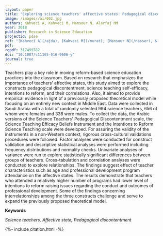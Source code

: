 ```yaml
---
layout: paper
title: "Exploring science teachers' affective states: Pedagogical discontentment, self-efficacy, intentions to reform, and their relationships"
image: /images//ai/002.jpg
authors: Kahveci A, Kahveci M, Mansour N, Alarfaj MM
year: 2018
publisher: Research in Science Education
projectid: pdse
ref: "[Kahveci A](/ajda), [Kahveci M](/murat), [Mansour N](/nasser), & [Alarfaj MM](/maher). (2018). [Exploring science teachers' affective states: Pedagogical discontentment, self-efficacy, intentions to reform, and their relationships](/qra). _Research in Science Education, 48_(6), 1359–1386."
pdf:
rgpdf: 317499782
doi: "10.1007/s11165-016-9606-y"
journal: true
---
```


Teachers play a key role in moving reform-based science education practices into the classroom. Based on research that emphasizes the importance of teachers' affective states, this study aimed to explore the constructs pedagogical discontentment, science teaching self-efficacy, intentions to reform, and their correlations. Also, it aimed to provide empirical evidence in light of a previously proposed theoretical model while focusing on an entirely new context in Middle East. Data were collected in Saudi Arabia with a total of randomly selected 994 science teachers, 656 of whom were females and 338 were males. To collect the data, the Arabic versions of the Science Teachers' Pedagogical Discontentment scale, the Science Teaching Efficacy Beliefs Instrument and the Intentions to Reform Science Teaching scale were developed. For assuring the validity of the instruments in a non-Western context, rigorous cross-cultural validations procedures were followed. Factor analyses were conducted for construct validation and descriptive statistical analyses were performed including frequency distributions and normality checks. Univariate analyses of variance were run to explore statistically significant differences between groups of teachers. Cross-tabulation and correlation analyses were conducted to explore relationships. The findings suggest effect of teacher characteristics such as age and professional development program attendance on the affective states. The results demonstrate that teachers who attended a relatively higher number of programs had lower level of intentions to reform raising issues regarding the conduct and outcomes of professional development. Some of the findings concerning interrelationships among the three constructs challenge and serve to expand the previously proposed theoretical model.

**Keywords**

*Science teachers, Affective state, Pedagogical discontentment*

{%- include citation.html -%}